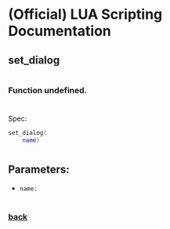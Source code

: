 
# (Official) LUA Scripting Documentation

## set_dialog
#
### Function undefined.
#
Spec:
```lua
set_dialog(
	name)
```
#
## Parameters:
- `name:` 
#
### [back](../other)

